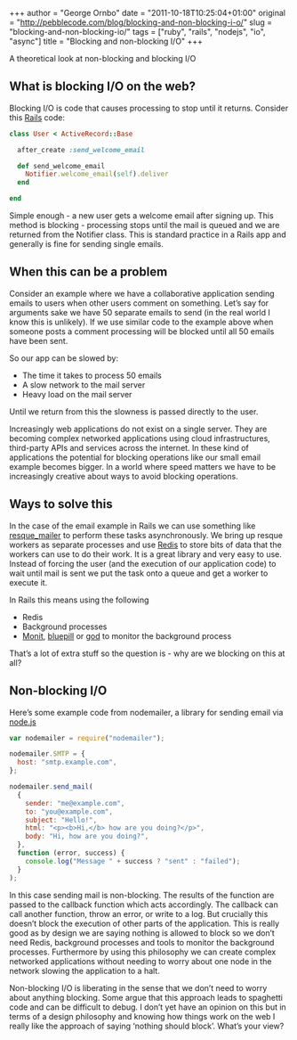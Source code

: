 +++
author = "George Ornbo"
date = "2011-10-18T10:25:04+01:00"
original = "http://pebblecode.com/blog/blocking-and-non-blocking-i-o/"
slug = "blocking-and-non-blocking-io/"
tags = ["ruby", "rails", "nodejs", "io", "async"]
title = "Blocking and non-blocking I/O"
+++

A theoretical look at non-blocking and blocking I/O

## What is blocking I/O on the web?

Blocking I/O is code that causes processing to stop until it returns. Consider
this [Rails](http://rubyonrails.org/) code:

```ruby
class User < ActiveRecord::Base

  after_create :send_welcome_email

  def send_welcome_email
    Notifier.welcome_email(self).deliver
  end

end
```

Simple enough - a new user gets a welcome email after signing up. This method is
blocking - processing stops until the mail is queued and we are returned from
the Notifier class. This is standard practice in a Rails app and generally is
fine for sending single emails.

## When this can be a problem

Consider an example where we have a collaborative application sending emails to
users when other users comment on something. Let’s say for arguments sake we
have 50 separate emails to send (in the real world I know this is unlikely). If
we use similar code to the example above when someone posts a comment processing
will be blocked until all 50 emails have been sent.

So our app can be slowed by:

- The time it takes to process 50 emails
- A slow network to the mail server
- Heavy load on the mail server

Until we return from this the slowness is passed directly to the user.

Increasingly web applications do not exist on a single server. They are becoming
complex networked applications using cloud infrastructures, third-party APIs and
services across the internet. In these kind of applications the potential for
blocking operations like our small email example becomes bigger. In a world
where speed matters we have to be increasingly creative about ways to avoid
blocking operations.

## Ways to solve this

In the case of the email example in Rails we can use something like
[resque_mailer](https://github.com/zapnap/resque_mailer) to perform these tasks
asynchronously. We bring up resque workers as separate processes and use
[Redis](http://redis.io/) to store bits of data that the workers can use to do
their work. It is a great library and very easy to use. Instead of forcing the
user (and the execution of our application code) to wait until mail is sent we
put the task onto a queue and get a worker to execute it.

In Rails this means using the following

- Redis
- Background processes
- [Monit](http://mmonit.com/monit/),
  [bluepill](https://github.com/arya/bluepill) or
  [god](https://github.com/mojombo/god) to monitor the background process

That’s a lot of extra stuff so the question is - why are we blocking on this at
all?

## Non-blocking I/O

Here’s some example code from nodemailer, a library for sending email via
[node.js](http://nodejs.org/)

```javascript
var nodemailer = require("nodemailer");

nodemailer.SMTP = {
  host: "smtp.example.com",
};

nodemailer.send_mail(
  {
    sender: "me@example.com",
    to: "you@example.com",
    subject: "Hello!",
    html: "<p><b>Hi,</b> how are you doing?</p>",
    body: "Hi, how are you doing?",
  },
  function (error, success) {
    console.log("Message " + success ? "sent" : "failed");
  }
);
```

In this case sending mail is non-blocking. The results of the function are
passed to the callback function which acts accordingly. The callback can call
another function, throw an error, or write to a log. But crucially this doesn’t
block the execution of other parts of the application. This is really good as by
design we are saying nothing is allowed to block so we don’t need Redis,
background processes and tools to monitor the background processes. Furthermore
by using this philosophy we can create complex networked applications without
needing to worry about one node in the network slowing the application to a
halt.

Non-blocking I/O is liberating in the sense that we don’t need to worry about
anything blocking. Some argue that this approach leads to spaghetti code and can
be difficult to debug. I don’t yet have an opinion on this but in terms of a
design philosophy and knowing how things work on the web I really like the
approach of saying ‘nothing should block’. What’s your view?
